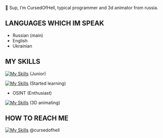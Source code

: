 👋 Sup, I’m CursedOfHell, typical programmer and 3d animator from russia.

## LANGUAGES WHICH IM SPEAK
- Russian (main)
- English
- Ukrainian

## MY SKILLS
[![My Skills](https://skillicons.dev/icons?i=lua,robloxstudio&perline=2)](https://www.roblox.com/) (Junior)

[![My Skills](https://skillicons.dev/icons?i=py&perline=1)](https://www.python.org/) (Started learning)

- OSINT (Enthusiast)
  
[![My Skills](https://skillicons.dev/icons?i=robloxstudio&perline=1)](https://www.roblox.com/) (3D animating)


## HOW TO REACH ME
[![My Skills](https://skillicons.dev/icons?i=discord&perline=1)](http://discordapp.com/users/578143877110956032) @cursedofhell
